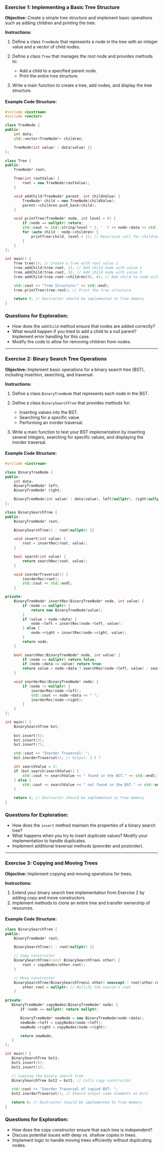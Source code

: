 ﻿### Exercise 1: Implementing a Basic Tree Structure

**Objective:** Create a simple tree structure and implement basic operations such as adding children and printing the tree.

**Instructions:**
1. Define a class `TreeNode` that represents a node in the tree with an integer value and a vector of child nodes.
2. Define a class `Tree` that manages the root node and provides methods to:
   - Add a child to a specified parent node.
   - Print the entire tree structure.

3. Write a main function to create a tree, add nodes, and display the tree structure.

#### Example Code Structure:

```cpp
#include <iostream>
#include <vector>

class TreeNode {
public:
    int data;
    std::vector<TreeNode*> children;

    TreeNode(int value) : data(value) {}
};

class Tree {
public:
    TreeNode* root;

    Tree(int rootValue) {
        root = new TreeNode(rootValue);
    }

    void addChild(TreeNode* parent, int childValue) {
        TreeNode* child = new TreeNode(childValue);
        parent->children.push_back(child);
    }

    void printTree(TreeNode* node, int level = 0) {
        if (node == nullptr) return;
        std::cout << std::string(level * 2, ' ') << node->data << std::endl; // Indent based on level
        for (auto child : node->children) {
            printTree(child, level + 1); // Recursive call for children
        }
    }
};

int main() {
    Tree tree(1); // Create a tree with root value 1
    tree.addChild(tree.root, 2); // Add child node with value 2
    tree.addChild(tree.root, 3); // Add child node with value 3
    tree.addChild(tree.root->children[0], 4); // Add child to node with value 2

    std::cout << "Tree Structure:" << std::endl;
    tree.printTree(tree.root); // Print the tree structure

    return 0; // Destructor should be implemented to free memory
}
```

### Questions for Exploration:
- How does the `addChild` method ensure that nodes are added correctly?
- What would happen if you tried to add a child to a null parent? Implement error handling for this case.
- Modify the code to allow for removing children from nodes.

---

### Exercise 2: Binary Search Tree Operations

**Objective:** Implement basic operations for a binary search tree (BST), including insertion, searching, and traversal.

**Instructions:**
1. Define a class `BinaryTreeNode` that represents each node in the BST.
2. Define a class `BinarySearchTree` that provides methods for:
   - Inserting values into the BST.
   - Searching for a specific value.
   - Performing an inorder traversal.

3. Write a main function to test your BST implementation by inserting several integers, searching for specific values, and displaying the inorder traversal.

#### Example Code Structure:

```cpp
#include <iostream>

class BinaryTreeNode {
public:
    int data;
    BinaryTreeNode* left;
    BinaryTreeNode* right;

    BinaryTreeNode(int value) : data(value), left(nullptr), right(nullptr) {}
};

class BinarySearchTree {
public:
    BinaryTreeNode* root;

    BinarySearchTree() : root(nullptr) {}

    void insert(int value) {
        root = insertRec(root, value);
    }

    bool search(int value) {
        return searchRec(root, value);
    }

    void inorderTraversal() {
        inorderRec(root);
        std::cout << std::endl;
    }

private:
    BinaryTreeNode* insertRec(BinaryTreeNode* node, int value) {
        if (node == nullptr) {
            return new BinaryTreeNode(value);
        }
        if (value < node->data) {
            node->left = insertRec(node->left, value);
        } else {
            node->right = insertRec(node->right, value);
        }
        return node;
    }

    bool searchRec(BinaryTreeNode* node, int value) {
        if (node == nullptr) return false;
        if (node->data == value) return true;
        return value < node->data ? searchRec(node->left, value) : searchRec(node->right, value);
    }

    void inorderRec(BinaryTreeNode* node) {
        if (node != nullptr) {
            inorderRec(node->left);
            std::cout << node->data << " ";
            inorderRec(node->right);
        }
    }
};

int main() {
    BinarySearchTree bst;
    
    bst.insert(5);
    bst.insert(3);
    bst.insert(7);

    std::cout << "Inorder Traversal: ";
    bst.inorderTraversal(); // Output: 3 5 7

    int searchValue = 3;
    if (bst.search(searchValue)) {
        std::cout << searchValue << " found in the BST." << std::endl; // Output: found message
    } else {
        std::cout << searchValue << " not found in the BST." << std::endl;
    }

    return 0; // Destructor should be implemented to free memory
}
```

### Questions for Exploration:
- How does the `insert` method maintain the properties of a binary search tree?
- What happens when you try to insert duplicate values? Modify your implementation to handle duplicates.
- Implement additional traversal methods (preorder and postorder).

---

### Exercise 3: Copying and Moving Trees

**Objective:** Implement copying and moving operations for trees.

**Instructions:**
1. Extend your binary search tree implementation from Exercise 2 by adding copy and move constructors.
2. Implement methods to clone an entire tree and transfer ownership of resources.

#### Example Code Structure:

```cpp
class BinarySearchTree {
public:
    BinaryTreeNode* root;

    BinarySearchTree() : root(nullptr) {}

    // Copy constructor
    BinarySearchTree(const BinarySearchTree& other) {
        root = copyNodes(other.root);
    }

    // Move constructor
    BinarySearchTree(BinarySearchTree&& other) noexcept : root(other.root) {
        other.root = nullptr; // Nullify the source's root
    }

private:
   BinaryTreeNode* copyNodes(BinaryTreeNode* node) {
       if (node == nullptr) return nullptr;

       BinaryTreeNode* newNode = new BinaryTreeNode(node->data);
       newNode->left = copyNodes(node->left);
       newNode->right = copyNodes(node->right);

       return newNode;
   }
};

int main() {
   BinarySearchTree bst1;
   bst1.insert(5);
   bst1.insert(3);

   // Copying the binary search tree
   BinarySearchTree bst2 = bst1; // Calls copy constructor

   std::cout << "Inorder Traversal of copied BST: ";
   bst2.inorderTraversal(); // Should output same elements as bst1

   return 0; // Destructor should be implemented to free memory
}
```

### Questions for Exploration:
- How does the copy constructor ensure that each tree is independent?
- Discuss potential issues with deep vs. shallow copies in trees.
- Implement logic to handle moving trees efficiently without duplicating nodes.
